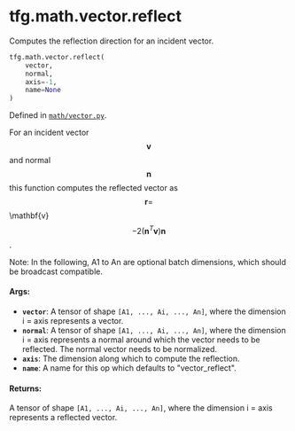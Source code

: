 <div itemscope itemtype="http://developers.google.com/ReferenceObject">
<meta itemprop="name" content="tfg.math.vector.reflect" />
<meta itemprop="path" content="Stable" />
</div>

# tfg.math.vector.reflect

Computes the reflection direction for an incident vector.

``` python
tfg.math.vector.reflect(
    vector,
    normal,
    axis=-1,
    name=None
)
```



Defined in [`math/vector.py`](https://github.com/tensorflow/graphics/blob/master/tensorflow_graphics/math/vector.py).

<!-- Placeholder for "Used in" -->

For an incident vector $$\mathbf{v}$$ and normal $$\mathbf{n}$$ this function
computes the reflected vector as
$$\mathbf{r} = $$\mathbf{v}$$ - 2(\mathbf{n}^T\mathbf{v})\mathbf{n}$$.

Note: In the following, A1 to An are optional batch dimensions, which should be
broadcast compatible.

#### Args:

* <b>`vector`</b>: A tensor of shape `[A1, ..., Ai, ..., An]`, where the dimension i =
    axis represents a vector.
* <b>`normal`</b>: A tensor of shape `[A1, ..., Ai, ..., An]`, where the dimension i =
    axis represents a normal around which the vector needs to be reflected.
    The normal vector needs to be normalized.
* <b>`axis`</b>: The dimension along which to compute the reflection.
* <b>`name`</b>: A name for this op which defaults to "vector_reflect".


#### Returns:

A tensor of shape `[A1, ..., Ai, ..., An]`, where the dimension i = axis
represents a reflected vector.